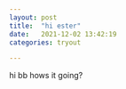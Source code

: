 ```yaml
---
layout: post
title:  "hi ester"
date:   2021-12-02 13:42:19 
categories: tryout

---
```


hi bb hows it going?

